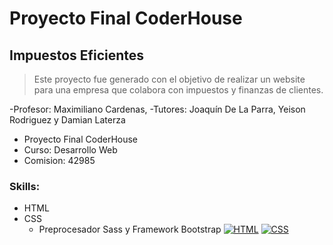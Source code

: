 # Proyecto Final CoderHouse
## Impuestos Eficientes
> Este proyecto fue generado con el objetivo de realizar un website para una empresa que colabora con impuestos y finanzas de clientes.

-Profesor: Maximiliano Cardenas,
-Tutores: Joaquín De La Parra, Yeison Rodriguez y Damian Laterza
- Proyecto Final CoderHouse
- Curso: Desarrollo Web
- Comision: 42985

### Skills:
- HTML
- CSS
     - Preprocesador Sass y Framework Bootstrap
[![HTML](https://th.bing.com/th/id/OIP.o-wNqCyhGc3XpFMfCCFpigAAAA?pid=ImgDet&rs=1 "HTML")](htthttps://th.bing.com/th/id/OIP.o-wNqCyhGc3XpFMfCCFpigAAAA?pid=ImgDet&rs=1p:// "HTML")
[![CSS](https://th.bing.com/th/id/OIP.LzBZtra_HH07xF0NsbYYmwHaE8?pid=ImgDet&rs=1 "CSS")](http://https://th.bing.com/th/id/OIP.LzBZtra_HH07xF0NsbYYmwHaE8?pid=ImgDet&rs=1 "CSS")

